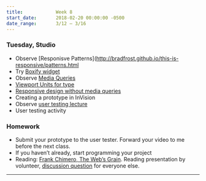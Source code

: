 ```yaml
---
title:            Week 8
start_date:       2018-02-20 00:00:00 -0500
date_range:       3/12 – 3/16
---
```


### Tuesday, Studio

- Observe [Responisve Patterns](http://bradfrost.github.io/this-is-responsive/patterns.html
- Try [Boxify widget](https://mattwolff.github.io/interactive/boxify)
- Observe [Media Queries](https://mediaqueri.es/)
- [Viewport Units for type](https://css-tricks.com/fun-viewport-units/)
- [Responsive design without media queries](assets/lectures/studio/responsive-intro.zip)
- Creating a prototype in InVision
- Observe [user testing lecture](assets/lectures/lecture-7_user-testing.pdf)
- User testing activity


### Homework

- Submit your prototype to the user tester. Forward your video to me before the next class.
- If you haven&rsquo;t already, start programming your project
- Reading: [Frank Chimero, The Web&rsquo;s Grain](https://frankchimero.com/writing/the-webs-grain/). Reading presentation by volunteer, [discussion question](https://docs.google.com/document/d/1-v9-OHzg-NIyLYAKzptaTL7eM9trWpkw206ygsiV1ps/edit?usp=sharing) for everyone else.

---
